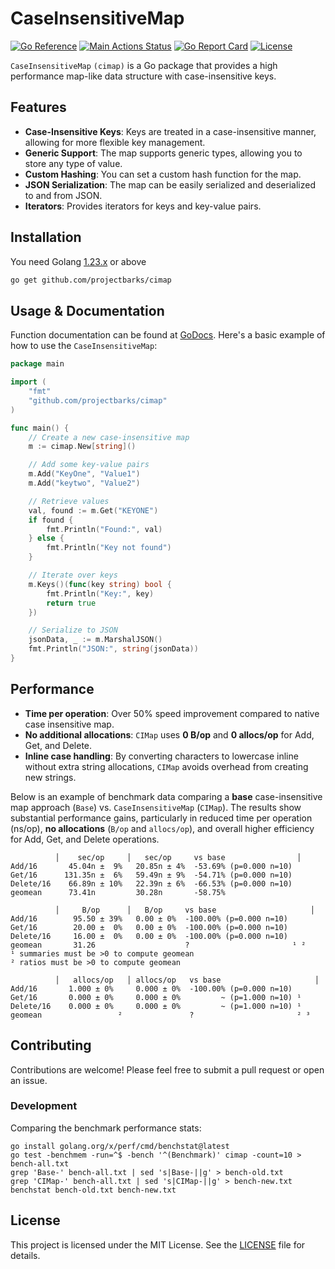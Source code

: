 # CaseInsensitiveMap

[![Go Reference](https://pkg.go.dev/badge/github.com/projectbarks/cimap.svg)](https://pkg.go.dev/github.com/projectbarks/cimap)
[![Main Actions Status](https://github.com/projectbarks/cimap/workflows/Go/badge.svg)](https://github.com/projectbarks/cimap/actions)
[![Go Report Card](https://goreportcard.com/badge/github.com/projectbarks/cimap)](https://goreportcard.com/report/github.com/projectbarks/cimap)
[![License](https://img.shields.io/badge/license-MIT-blue.svg)](./LICENSE.md)

`CaseInsensitiveMap` `(cimap)` is a Go package that provides a high performance map-like data structure with case-insensitive keys. 

## Features

- **Case-Insensitive Keys**: Keys are treated in a case-insensitive manner, allowing for more flexible key management.
- **Generic Support**: The map supports generic types, allowing you to store any type of value.
- **Custom Hashing**: You can set a custom hash function for the map.
- **JSON Serialization**: The map can be easily serialized and deserialized to and from JSON.
- **Iterators**: Provides iterators for keys and key-value pairs.

## Installation

You need Golang [1.23.x](https://go.dev/dl/) or above

```bash
go get github.com/projectbarks/cimap
```

## Usage & Documentation

Function documentation can be found at [GoDocs](https://pkg.go.dev/github.com/projectbarks/). Here's a basic example of how to use the `CaseInsensitiveMap`:

```go
package main

import (
	"fmt"
	"github.com/projectbarks/cimap"
)

func main() {
	// Create a new case-insensitive map
	m := cimap.New[string]()

	// Add some key-value pairs
	m.Add("KeyOne", "Value1")
	m.Add("keytwo", "Value2")

	// Retrieve values
	val, found := m.Get("KEYONE")
	if found {
		fmt.Println("Found:", val)
	} else {
		fmt.Println("Key not found")
	}

	// Iterate over keys
	m.Keys()(func(key string) bool {
		fmt.Println("Key:", key)
		return true
	})

	// Serialize to JSON
	jsonData, _ := m.MarshalJSON()
	fmt.Println("JSON:", string(jsonData))
}
```

## Performance

-   **Time per operation**: Over 50% speed improvement compared to native case insensitive map.
-   **No additional allocations**: `CIMap` uses **0 B/op** and **0 allocs/op** for Add, Get, and Delete.
-   **Inline case handling**: By converting characters to lowercase inline without extra string allocations, `CIMap` avoids overhead from creating new strings.

Below is an example of benchmark data comparing a **base** case-insensitive map approach (`Base`) vs. `CaseInsensitiveMap` (`CIMap`). The results show substantial performance gains, particularly in reduced time per operation (ns/op), **no allocations** (`B/op` and `allocs/op`), and overall higher efficiency for Add, Get, and Delete operations.

```lang=bash
          │    sec/op     │   sec/op     vs base                │
Add/16       45.04n ±  9%   20.85n ± 4%  -53.69% (p=0.000 n=10)
Get/16      131.35n ±  6%   59.49n ± 9%  -54.71% (p=0.000 n=10)
Delete/16    66.89n ± 10%   22.39n ± 6%  -66.53% (p=0.000 n=10)
geomean      73.41n         30.28n       -58.75%
```

```lang=bash
          │     B/op      │   B/op     vs base                     │
Add/16        95.50 ± 39%   0.00 ± 0%  -100.00% (p=0.000 n=10)
Get/16        20.00 ±  0%   0.00 ± 0%  -100.00% (p=0.000 n=10)
Delete/16     16.00 ±  0%   0.00 ± 0%  -100.00% (p=0.000 n=10)
geomean       31.26                    ?                       ¹ ²
¹ summaries must be >0 to compute geomean
² ratios must be >0 to compute geomean
```

```lang=bash
          │   allocs/op   │ allocs/op   vs base                     │
Add/16       1.000 ± 0%     0.000 ± 0%  -100.00% (p=0.000 n=10)
Get/16       0.000 ± 0%     0.000 ± 0%         ~ (p=1.000 n=10) ¹
Delete/16    0.000 ± 0%     0.000 ± 0%         ~ (p=1.000 n=10) ¹
geomean                 ²               ?                       ² ³
```

## Contributing

Contributions are welcome! Please feel free to submit a pull request or open an issue.

### Development 

Comparing the benchmark performance stats:
```lang=bash
go install golang.org/x/perf/cmd/benchstat@latest
go test -benchmem -run=^$ -bench '^(Benchmark)' cimap -count=10 > bench-all.txt
grep 'Base-' bench-all.txt | sed 's|Base-||g' > bench-old.txt
grep 'CIMap-' bench-all.txt | sed 's|CIMap-||g' > bench-new.txt
benchstat bench-old.txt bench-new.txt

```

## License

This project is licensed under the MIT License. See the [LICENSE](LICENSE) file for details.